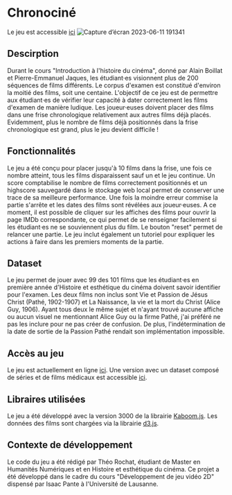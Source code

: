 # Chronociné

Le jeu est accessible [ici](https://theor98.github.io/)
![Capture d’écran 2023-06-11 191341](https://github.com/theor98/theor98.github.io/assets/100685679/dc2cf249-2c51-4f4f-b845-f4752748271f)

## Descirption 

Durant le cours "Introduction à l'histoire du cinéma", donné par Alain Boillat et Pierre-Emmanuel Jaques, les étudiant·es visionnent plus de 200 séquences de films différents. Le corpus d'examen est constitué d'environ la moitié des films, soit une centaine. L'objectif de ce jeu est de permettre aux étudiant·es de vérifier leur capacité à dater correctement les films d'examen de manière ludique. Les joueur·euses doivent placer des films dans une frise chronologique relativement aux autres films déjà placés. Evidemment, plus le nombre de films déjà positionnés dans la frise chronologique est grand, plus le jeu devient difficile !

## Fonctionnalités 

Le jeu a été conçu pour placer jusqu'à 10 films dans la frise, une fois ce nombre atteint, tous les films disparaissent sauf un et le jeu continue. Un score comptabilise le nombre de films correctement positionnés et un highscore sauvegardé dans le stockage web local permet de conserver une trace de sa meilleure performance. Une fois la moindre erreur commise la partie s'arrête et les dates des films sont révélées aux joueur·euses. A ce moment, il est possible de cliquer sur les affiches des films pour ouvrir la page IMDb correspondante, ce qui permet de se renseigner facilement si les étudiant·es ne se souviennent plus du film. Le bouton "reset" permet de relancer une partie. Le jeu inclut également un tutoriel pour expliquer les actions à faire dans les premiers moments de la partie.

## Dataset

Le jeu permet de jouer avec 99 des 101 films que les étudiant·es en première année d'Histoire et esthétique du cinéma doivent savoir identifier pour l'examen. Les deux films non inclus sont Vie et Passion de Jésus Christ (Pathé, 1902-1907) et La Naissance, la vie et la mort du Christ (Alice Guy, 1906). Ayant tous deux le même sujet et n'ayant trouvé aucune affiche ou aucun visuel ne mentionnant Alice Guy ou la firme Pathé, j'ai préféré ne pas les inclure pour ne pas créer de confusion. De plus, l'indétermination de la date de sortie de la Passion Pathé rendait son implémentation impossible.

## Accès au jeu

Le jeu est actuellement en ligne [ici](https://theor98.github.io/). 
Une version avec un dataset composé de séries et de films médicaux est accessible [ici](https://elentyr.itch.io/histoire-du-cinma-le-jeu-mystres-de-lunil-2023).  

## Libraires utilisées 
Le jeu a été développé avec la version 3000 de la librairie [Kaboom.js](https://kaboomjs.com/). Les données des films sont chargées via la librairie [d3.js](https://d3js.org/).

## Contexte de développement
Le code du jeu a été rédigé par Théo Rochat, étudiant de Master en Humanités Numériques et en Histoire et esthétique du cinéma. Ce projet a été développé dans le cadre du cours "Développement de jeu vidéo 2D" dispensé par Isaac Pante à l'Université de Lausanne.
